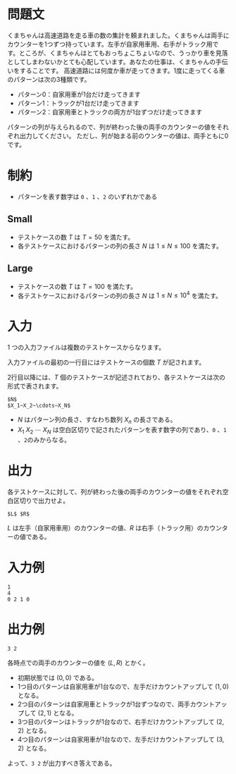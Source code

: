 # 問題文


くまちゃんは高速道路を走る車の数の集計を頼まれました。くまちゃんは両手にカウンターを1つずつ持っています。左手が自家用車用、右手がトラック用です。ところが、くまちゃんはとてもおっちょこちょいなので、うっかり車を見落としてしまわないかとても心配しています。あなたの仕事は、くまちゃんの手伝いをすることです。
高速道路には何度か車が走ってきます。1度に走ってくる車のパターンは次の3種類です。


- パターン0：自家用車が1台だけ走ってきます
- パターン1：トラックが1台だけ走ってきます
- パターン2：自家用車とトラックの両方が1台ずつだけ走ってきます


パターンの列が与えられるので、列が終わった後の両手のカウンターの値をそれぞれ出力してください。
ただし、列が始まる前のウンターの値は、両手ともに0です。

# 制約


- パターンを表す数字は `0` 、`1` 、`2` のいずれかである

## Small
- テストケースの数 $T$ は $T = 50$ を満たす。
- 各テストケースにおけるパターンの列の長さ $N$ は $1 \leq N \leq 100$ を満たす。

## Large
- テストケースの数 $T$ は $T = 100$ を満たす。
- 各テストケースにおけるパターンの列の長さ $N$ は $1 \leq N \leq 10^4$ を満たす。

# 入力

1 つの入力ファイルは複数のテストケースからなります。

入力ファイルの最初の一行目にはテストケースの個数 $T$ が記されます。

2行目以降には、$T$ 個のテストケースが記述されており、各テストケースは次の形式で表されます。

```
$N$
$X_1~X_2~\cdots~X_N$
```

- $N$ はパターン列の長さ、すなわち数列 $X_n$ の長さである。
- $X_1~X_2~\cdots~X_N$ は空白区切りで記されたパターンを表す数字の列であり、`0` 、`1` 、`2`のみからなる。


# 出力

各テストケースに対して、列が終わった後の両手のカウンターの値をそれぞれ空白区切りで出力せよ。

```
$L$ $R$

```

$L$ は左手（自家用車用）のカウンターの値、$R$ は右手（トラック用）のカウンターの値である。

# 入力例


```
1
4
0 2 1 0
```

# 出力例


```
3 2
```

各時点での両手のカウンターの値を $(L, R)$ とかく。

- 初期状態では $(0, 0)$ である。
- 1つ目のパターンは自家用車が1台なので、左手だけカウントアップして $(1, 0)$ となる。
- 2つ目のパターンは自家用車とトラックが1台ずつなので、両手カウントアップして $(2, 1)$ となる。
- 3つ目のパターンはトラックが1台なので、右手だけカウントアップして $(2, 2)$ となる。
- 4つ目のパターンは自家用車が1台なので、左手だけカウントアップして $(3, 2)$ となる。

よって、`3 2`  が出力すべき答えである。
